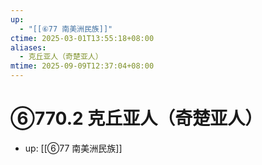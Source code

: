 ```yaml
---
up:
  - "[[⑥77 南美洲民族]]"
ctime: 2025-03-01T13:55:18+08:00
aliases:
  - 克丘亚人（奇楚亚人）
mtime: 2025-09-09T12:37:04+08:00
---
```


# ⑥770.2 克丘亚人（奇楚亚人）

- up: [[⑥77 南美洲民族]]
